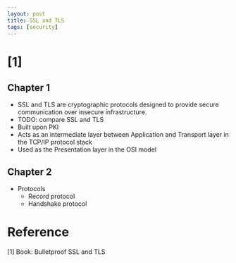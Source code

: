 ```yaml
---
layout: post
title: SSL and TLS
tags: [security]
---
```


# [1]

## Chapter 1

- SSL and TLS are cryptographic protocols designed to provide secure communication over insecure infrastructure.
- TODO: compare SSL and TLS
- Built upon PKI
- Acts as an intermediate layer between Application and Transport layer in the TCP/IP protocol stack
- Used as the Presentation layer in the OSI model

## Chapter 2

- Protocols
  - Record protocol
  - Handshake protocol
  


# Reference

[1] Book: Bulletproof SSL and TLS
